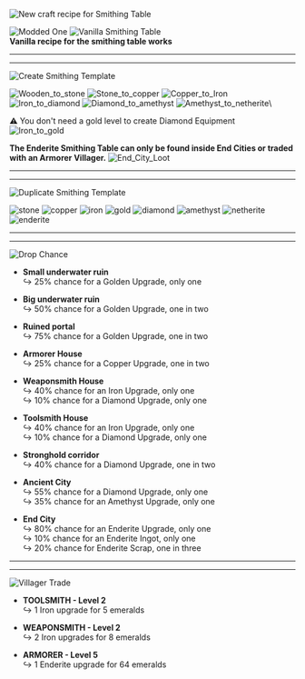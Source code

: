 ![New craft recipe for Smithing Table](https://github.com/JustArthur/AscendedAlloys-1.20.1/images/new_smithing_table.png)

![Modded One](https://github.com/JustArthur/AscendedAlloys-1.20.1/images/modded_smithing.png)
![Vanilla Smithing Table](https://github.com/JustArthur/AscendedAlloys-1.20.1/images/vanilla_smithing.png)\
**Vanilla recipe for the smithing table works**

---
---
![Create Smithing Template](https://github.com/JustArthur/AscendedAlloys-1.20.1/images/create_smithing_template.png)

![Wooden_to_stone](https://github.com/JustArthur/AscendedAlloys-1.20.1/images/Stone.png)
![Stone_to_copper](https://github.com/JustArthur/AscendedAlloys-1.20.1/images/Copper.png)
![Copper_to_Iron](https://github.com/JustArthur/AscendedAlloys-1.20.1/images/Iron.png)
![Iron_to_diamond](https://github.com/JustArthur/AscendedAlloys-1.20.1/images/Diamond.png)
![Diamond_to_amethyst](https://github.com/JustArthur/AscendedAlloys-1.20.1/images/Amethyst.png)
![Amethyst_to_netherite](https://github.com/JustArthur/AscendedAlloys-1.20.1/images/Netherite.png)\

⚠️ You don't need a gold level to create Diamond Equipment\
![Iron_to_gold](https://github.com/JustArthur/AscendedAlloys-1.20.1/images/Gold.png)

**The Enderite Smithing Table can only be found inside End Cities or traded with an Armorer Villager.**
![End_City_Loot](https://github.com/JustArthur/AscendedAlloys-1.20.1/images/End_City.png)

---
---
![Duplicate Smithing Template](https://github.com/JustArthur/AscendedAlloys-1.20.1/images/duplicate_smithing_template.png)

![stone](https://github.com/JustArthur/AscendedAlloys-1.20.1/images/Duplicate_stone.png)
![copper](https://github.com/JustArthur/AscendedAlloys-1.20.1/images/Duplicate_copper.png)
![iron](https://github.com/JustArthur/AscendedAlloys-1.20.1/images/Duplicate_iron.png)
![gold](https://github.com/JustArthur/AscendedAlloys-1.20.1/images/Duplicate_gold.png)
![diamond](https://github.com/JustArthur/AscendedAlloys-1.20.1/images/Duplicate_diamond.png)
![amethyst](https://github.com/JustArthur/AscendedAlloys-1.20.1/images/Duplicate_amethyst.png)
![netherite](https://github.com/JustArthur/AscendedAlloys-1.20.1/images/Duplicate_netherite.png)
![enderite](https://github.com/JustArthur/AscendedAlloys-1.20.1/images/Duplicate_enderite.png)

---
---
![Drop Chance](https://github.com/JustArthur/AscendedAlloys-1.20.1/images/drop_chance.png)

- **Small underwater ruin**\
    ↪ 25% chance for a Golden Upgrade, only one

- **Big underwater ruin**\
    ↪ 50% chance for a Golden Upgrade, one in two

- **Ruined portal**\
    ↪ 75% chance for a Golden Upgrade, one in two

- **Armorer House**\
    ↪ 25% chance for a Copper Upgrade, one in two

- **Weaponsmith House**\
    ↪ 40% chance for an Iron Upgrade, only one\
    ↪ 10% chance for a Diamond Upgrade, only one

- **Toolsmith House**\
    ↪ 40% chance for an Iron Upgrade, only one\
    ↪ 10% chance for a Diamond Upgrade, only one

- **Stronghold corridor**\
    ↪ 40% chance for a Diamond Upgrade, one in two

- **Ancient City**\
    ↪ 55% chance for a Diamond Upgrade, only one\
    ↪ 35% chance for an Amethyst Upgrade, only one

- **End City**\
    ↪ 80% chance for an Enderite Upgrade, only one\
    ↪ 10% chance for an Enderite Ingot, only one\
    ↪ 20% chance for Enderite Scrap, one in three

---
---
![Villager Trade](https://github.com/JustArthur/AscendedAlloys-1.20.1/images/villager_trades.png)

- **TOOLSMITH - Level 2**\
    ↪ 1 Iron upgrade for 5 emeralds

- **WEAPONSMITH - Level 2**\
    ↪ 2 Iron upgrades for 8 emeralds

- **ARMORER - Level 5**\
    ↪ 1 Enderite upgrade for 64 emeralds
